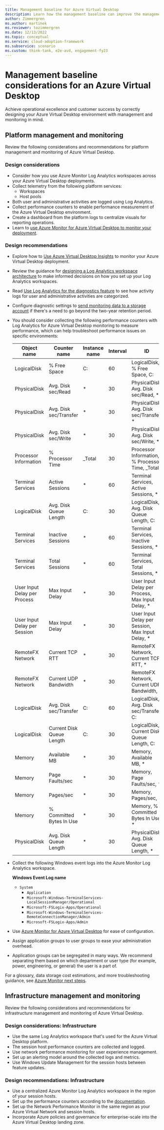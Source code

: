 ```yaml
---
title: Management baseline for Azure Virtual Desktop
description: Learn how the management baseline can improve the management and monitoring of Azure Virtual Desktop.
author: Zimmergren
ms.author: martinek
ms.reviewer: tozimmergren
ms.date: 12/13/2022
ms.topic: conceptual
ms.service: cloud-adoption-framework
ms.subservice: scenario
ms.custom: think-tank, e2e-avd, engagement-fy23
---
```


# Management baseline considerations for an Azure Virtual Desktop

Achieve operational excellence and customer success by correctly designing your Azure Virtual Desktop environment with management and monitoring in mind.

## Platform management and monitoring

Review the following considerations and recommendations for platform management and monitoring of Azure Virtual Desktop.

### Design considerations

- Consider how you use Azure Monitor Log Analytics workspaces across your Azure Virtual Desktop deployments.
- Collect telemetry from the following platform services:
  - Workspaces
  - Host pools
- Both user and administrative activities are logged using Log Analytics.
- Collect performance counters to enable performance measurement of the Azure Virtual Desktop environment.
- Create a dashboard from the platform logs to centralize visuals for reporting operations.
- Learn to [use Azure Monitor for Azure Virtual Desktop to monitor your deployment](/azure/virtual-desktop/azure-monitor).

### Design recommendations

- Explore how to [Use Azure Virtual Desktop Insights](/azure/virtual-desktop/insights) to monitor your Azure Virtual Desktop deployment.
- Review the guidance for [designing a Log Analytics workspace architecture](/azure/azure-monitor/logs/workspace-design) to make informed decisions on how you set up your Log Analytics workspaces.
- Read [Use Log Analytics for the diagnostics feature](/azure/virtual-desktop/diagnostics-log-analytics#push-diagnostics-data-to-your-workspace) to see how activity logs for user and administrative activities are categorized.
- Configure diagnostic settings to [send monitoring data to a storage account](/azure/azure-monitor/essentials/resource-logs#send-to-azure-storage) if there's a need to go beyond the two-year retention period.
- You should consider collecting the following performance counters with Log Analytics for Azure Virtual Desktop monitoring to measure performance, which can help troubleshoot performance issues on specific environments:

  <!-- docutune:disable -->

  | Object name | Counter name | Instance name | Interval | ID |
  | --- | --- | --- | --- | --- |
  | LogicalDisk | % Free Space | C: | 60 | LogicalDisk, % Free Space, C: |
  | PhysicalDisk | Avg. Disk sec/Read | * | 30 | PhysicalDisk, Avg. Disk sec/Read, * |
  | PhysicalDisk | Avg. Disk sec/Transfer | * | 30 | PhysicalDisk, Avg. Disk sec/Transfer, * |
  | PhysicalDisk | Avg. Disk sec/Write | * | 30 | PhysicalDisk, Avg. Disk sec/Write, * |
  | Processor Information | % Processor Time | _Total | 30 | Processor Information, % Processor Time, _Total |
  | Terminal Services | Active Sessions | * | 60 | Terminal Services, Active Sessions, * |
  | LogicalDisk | Avg. Disk Queue Length | C: | 30 | LogicalDisk, Avg. Disk Queue Length, C: |
  | Terminal Services | Inactive Sessions | * | 60 | Terminal Services, Inactive Sessions, * |
  | Terminal Services | Total Sessions | * | 60 | Terminal Services, Total Sessions, * |
  | User Input Delay per Process | Max Input Delay | * | 30 | User Input Delay per Process, Max Input Delay, * |
  | User Input Delay per Session | Max Input Delay | * | 30 | User Input Delay per Session, Max Input Delay, * |
  | RemoteFX Network | Current TCP RTT | * | 30 | RemoteFX Network, Current TCP RTT, * |
  | RemoteFX Network | Current UDP Bandwidth | * | 30 | RemoteFX Network, Current UDP Bandwidth, * |
  | LogicalDisk | Avg. Disk sec/Transfer | C: | 60 | LogicalDisk, Avg. Disk sec/Transfer, C: |
  | LogicalDisk | Current Disk Queue Length | C: | 30 | LogicalDisk, Current Disk Queue Length, C: |
  | Memory | Available MB | * | 30 | Memory, Available MB, * |
  | Memory | Page Faults/sec | * | 30 |Memory, Page Faults/sec, * |
  | Memory | Pages/sec | * | 30 | Memory, Pages/sec, * |
  | Memory | % Committed Bytes In Use | * |30 | Memory, % Committed Bytes In Use, * |
  | PhysicalDisk | Avg. Disk Queue Length | * | 30 | PhysicalDisk, Avg. Disk Queue Length, * |

  <!-- docutune:enable -->

- Collect the following Windows event logs into the Azure Monitor Log Analytics workspace.

   **Windows Event Log name**

  - `System`
    - `Application`
    - `Microsoft-Windows-TerminalServices-LocalSessionManager/Operational`
    - `Microsoft-FSLogix-Apps/Operational`
    - `Microsoft-Windows-TerminalServices-RemoteConnectionManager/Admin`
    - `Microsoft-FSLogix-Apps/Admin`

- Use [Azure Monitor for Azure Virtual Desktop](/azure/virtual-desktop/azure-monitor) for ease of configuration.

- Assign application groups to user groups to ease your administration overhead.

- Application groups can be segregated in many ways. We recommend separating them based on which department or user type (for example, power, engineering, or general) the user is a part of.

For a glossary, data storage cost estimations, and more troubleshooting guidance, see [Azure Monitor next steps](/azure/virtual-desktop/azure-monitor#next-steps).

## Infrastructure management and monitoring

Review the following considerations and recommendations for infrastructure management and monitoring of Azure Virtual Desktop.

### Design considerations: Infrastructure

- Use the same Log Analytics workspace that's used for the Azure Virtual Desktop platform.
- The session host performance counters are collected and logged.
- Use network performance monitoring for user experience management.
- Set up an alerting model around the collected logs and metrics.
- Use Windows Update Management for the session hosts between feature updates.

### Design recommendations: Infrastructure

- Use a centralized Azure Monitor Log Analytics workspace in the region of your session hosts.
- Set up the performance counters according to the [documentation](/azure/virtual-desktop/azure-monitor#set-up-performance-counters).
- Set up the Network Performance Monitor in the same region as your Azure Virtual Network and session hosts.
- Incorporate Azure policies and governance for enterprise-scale into the Azure Virtual Desktop landing zone.
